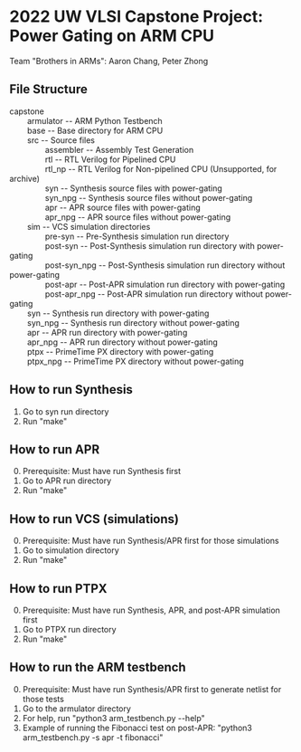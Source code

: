 # 2022 UW VLSI Capstone Project: Power Gating on ARM CPU
Team "Brothers in ARMs": Aaron Chang, Peter Zhong

## File Structure
capstone \
&nbsp;&nbsp;&nbsp;&nbsp;&nbsp;&nbsp;&nbsp;&nbsp;armulator -- ARM Python Testbench \
&nbsp;&nbsp;&nbsp;&nbsp;&nbsp;&nbsp;&nbsp;&nbsp;base -- Base directory for ARM CPU \
&nbsp;&nbsp;&nbsp;&nbsp;&nbsp;&nbsp;&nbsp;&nbsp;src -- Source files \
&nbsp;&nbsp;&nbsp;&nbsp;&nbsp;&nbsp;&nbsp;&nbsp;&nbsp;&nbsp;&nbsp;&nbsp;&nbsp;&nbsp;&nbsp;&nbsp;assembler -- Assembly Test Generation \
&nbsp;&nbsp;&nbsp;&nbsp;&nbsp;&nbsp;&nbsp;&nbsp;&nbsp;&nbsp;&nbsp;&nbsp;&nbsp;&nbsp;&nbsp;&nbsp;rtl -- RTL Verilog for Pipelined CPU \
&nbsp;&nbsp;&nbsp;&nbsp;&nbsp;&nbsp;&nbsp;&nbsp;&nbsp;&nbsp;&nbsp;&nbsp;&nbsp;&nbsp;&nbsp;&nbsp;rtl_np -- RTL Verilog for Non-pipelined CPU (Unsupported, for archive) \
&nbsp;&nbsp;&nbsp;&nbsp;&nbsp;&nbsp;&nbsp;&nbsp;&nbsp;&nbsp;&nbsp;&nbsp;&nbsp;&nbsp;&nbsp;&nbsp;syn -- Synthesis source files with power-gating \
&nbsp;&nbsp;&nbsp;&nbsp;&nbsp;&nbsp;&nbsp;&nbsp;&nbsp;&nbsp;&nbsp;&nbsp;&nbsp;&nbsp;&nbsp;&nbsp;syn_npg -- Synthesis source files without power-gating \
&nbsp;&nbsp;&nbsp;&nbsp;&nbsp;&nbsp;&nbsp;&nbsp;&nbsp;&nbsp;&nbsp;&nbsp;&nbsp;&nbsp;&nbsp;&nbsp;apr -- APR source files with power-gating \
&nbsp;&nbsp;&nbsp;&nbsp;&nbsp;&nbsp;&nbsp;&nbsp;&nbsp;&nbsp;&nbsp;&nbsp;&nbsp;&nbsp;&nbsp;&nbsp;apr_npg -- APR source files without power-gating \
&nbsp;&nbsp;&nbsp;&nbsp;&nbsp;&nbsp;&nbsp;&nbsp;sim -- VCS simulation directories \
&nbsp;&nbsp;&nbsp;&nbsp;&nbsp;&nbsp;&nbsp;&nbsp;&nbsp;&nbsp;&nbsp;&nbsp;&nbsp;&nbsp;&nbsp;&nbsp;pre-syn -- Pre-Synthesis simulation run directory \
&nbsp;&nbsp;&nbsp;&nbsp;&nbsp;&nbsp;&nbsp;&nbsp;&nbsp;&nbsp;&nbsp;&nbsp;&nbsp;&nbsp;&nbsp;&nbsp;post-syn -- Post-Synthesis simulation run directory with power-gating \
&nbsp;&nbsp;&nbsp;&nbsp;&nbsp;&nbsp;&nbsp;&nbsp;&nbsp;&nbsp;&nbsp;&nbsp;&nbsp;&nbsp;&nbsp;&nbsp;post-syn_npg -- Post-Synthesis simulation run directory without power-gating \
&nbsp;&nbsp;&nbsp;&nbsp;&nbsp;&nbsp;&nbsp;&nbsp;&nbsp;&nbsp;&nbsp;&nbsp;&nbsp;&nbsp;&nbsp;&nbsp;post-apr -- Post-APR simulation run directory with power-gating \
&nbsp;&nbsp;&nbsp;&nbsp;&nbsp;&nbsp;&nbsp;&nbsp;&nbsp;&nbsp;&nbsp;&nbsp;&nbsp;&nbsp;&nbsp;&nbsp;post-apr_npg -- Post-APR simulation run directory without power-gating \
&nbsp;&nbsp;&nbsp;&nbsp;&nbsp;&nbsp;&nbsp;&nbsp;syn -- Synthesis run directory with power-gating \
&nbsp;&nbsp;&nbsp;&nbsp;&nbsp;&nbsp;&nbsp;&nbsp;syn_npg -- Synthesis run directory without power-gating \
&nbsp;&nbsp;&nbsp;&nbsp;&nbsp;&nbsp;&nbsp;&nbsp;apr -- APR run directory with power-gating \
&nbsp;&nbsp;&nbsp;&nbsp;&nbsp;&nbsp;&nbsp;&nbsp;apr_npg -- APR run directory without power-gating \
&nbsp;&nbsp;&nbsp;&nbsp;&nbsp;&nbsp;&nbsp;&nbsp;ptpx -- PrimeTime PX directory with power-gating \
&nbsp;&nbsp;&nbsp;&nbsp;&nbsp;&nbsp;&nbsp;&nbsp;ptpx_npg -- PrimeTime PX directory without power-gating

## How to run Synthesis
1. Go to syn run directory
2. Run "make"

## How to run APR
0. Prerequisite: Must have run Synthesis first
1. Go to APR run directory
2. Run "make"

## How to run VCS (simulations)
0. Prerequisite: Must have run Synthesis/APR first for those simulations
1. Go to simulation directory
2. Run "make"

## How to run PTPX
0. Prerequisite: Must have run Synthesis, APR, and post-APR simulation first
1. Go to PTPX run directory
2. Run "make"

## How to run the ARM testbench
0. Prerequisite: Must have run Synthesis/APR first to generate netlist for those tests
1. Go to the armulator directory
2. For help, run "python3 arm_testbench.py --help"
3. Example of running the Fibonacci test on post-APR: "python3 arm_testbench.py -s apr -t fibonacci"

